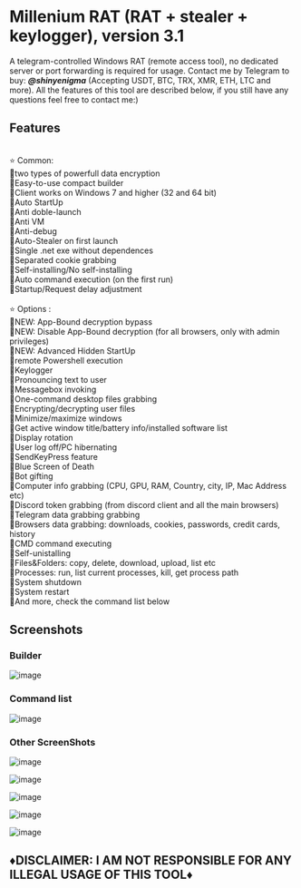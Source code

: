 # Millenium RAT (RAT + stealer + keylogger), version 3.1
A telegram-controlled Windows RAT (remote access tool), no dedicated server or port forwarding is required for usage. Contact me by Telegram to buy: <em>**@shinyenigma**</em> (Accepting USDT, BTC, TRX, XMR, ETH, LTC and more). All the features of this tool are described below, if you still have any questions feel free to contact me:) 
## Features
<br />⭐️ Common:
<br />🔹two types of powerfull data encryption
<br />🔹Easy-to-use compact builder
<br />🔹Client works on Windows 7 and higher (32 and 64 bit)
<br />🔹Auto StartUp
<br />🔹Anti doble-launch
<br />🔹Anti VM
<br />🔹Anti-debug
<br />🔹Auto-Stealer on first launch 
<br />🔹Single .net exe without dependences
<br />🔹Separated cookie grabbing
<br />🔹Self-installing/No self-installing
<br />🔹Auto command execution (on the first run)
<br />🔹Startup/Request delay adjustment
<br />
<br />⭐️ Options :
<br />🔶NEW: App-Bound decryption bypass
<br />🔶NEW: Disable App-Bound decryption (for all browsers, only with admin privileges)
<br />🔶NEW: Advanced Hidden StartUp
<br />🔶remote Powershell execution
<br />🔶Keylogger 
<br />🔶Pronouncing text to user
<br />🔶Messagebox invoking
<br />🔶One-command desktop files grabbing
<br />🔶Encrypting/decrypting user files
<br />🔶Minimize/maximize windows
<br />🔶Get active window title/battery info/installed software list
<br />🔶Display rotation
<br />🔶User log off/PC hibernating
<br />🔶SendKeyPress feature
<br />🔶Blue Screen of Death
<br />🔶Bot gifting
<br />🔶Computer info grabbing (CPU, GPU, RAM, Country, city, IP, Mac Address etc)
<br />🔶Discord token grabbing (from discord client and all the main browsers)
<br />🔶Telegram data grabbing grabbing
<br />🔶Browsers data grabbing: downloads, cookies, passwords, credit cards, history
<br />🔶CMD command executing
<br />🔶Self-unistalling
<br />🔶Files&Folders: copy, delete, download, upload, list etc
<br />🔶Processes: run, list current processes, kill, get process path
<br />🔶System shutdown
<br />🔶System restart
<br />🔶And more, check the command list below

## Screenshots
### Builder
![image](https://github.com/user-attachments/assets/94e59511-a6fc-4157-98ff-bacfc792933d)

### Command list
![image](https://github.com/user-attachments/assets/41e3814a-dd62-4110-8ca7-59902f06b9e3)

### Other ScreenShots

![image](https://github.com/user-attachments/assets/7f0fc472-0093-435b-9ec4-12569594ed3a)

![image](https://github.com/user-attachments/assets/467cc4b9-b2f0-4ebf-89d1-889822a9c747)

![image](https://github.com/user-attachments/assets/1f96c7ea-287f-43ea-8b3b-1fb993d2cd21)

![image](https://github.com/user-attachments/assets/3538cdd3-e2be-471e-b6bb-c88b127a0585)

![image](https://github.com/user-attachments/assets/2b2fdb99-d078-459d-8b43-ded54c91dc09)



## ♦️DISCLAIMER: I AM NOT RESPONSIBLE FOR ANY ILLEGAL USAGE OF THIS TOOL♦️

